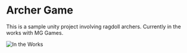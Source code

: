 # Archer Game
This is a sample unity project involving ragdoll archers. Currently in the works with MG Games.  

![In the Works](https://i.imgur.com/LjHyEPU.gif)
